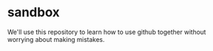 sandbox
=======

We'll use this repository to learn how to use github together without worrying about making mistakes.
